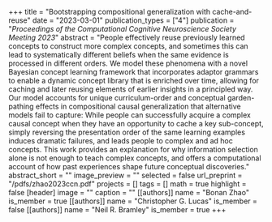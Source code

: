 +++
title = "Bootstrapping compositional generalization with cache-and-reuse"
date = "2023-03-01"
publication_types = ["4"]
publication = "_Proceedings of the Computational Cognitive Neuroscience Society Meeting 2023_"
abstract = "People effectively reuse previously learned concepts to construct more complex concepts, and sometimes this can lead to systematically different beliefs when the same evidence is processed in different orders. We model these phenomena with a novel Bayesian concept learning framework that incorporates adaptor grammars to enable a dynamic concept library that is enriched over time, allowing for caching and later reusing elements of earlier insights in a principled way. Our model accounts for unique curriculum-order and conceptual garden-pathing effects in compositional causal generalization that alternative models fail to capture: While people can successfully acquire a complex causal concept when they have an opportunity to cache a key sub-concept, simply reversing the presentation order of the same learning examples induces dramatic failures, and leads people to complex and ad hoc concepts. This work provides an explanation for why information selection alone is not enough to teach complex concepts, and offers a computational account of how past experiences shape future conceptual discoveries."
abstract_short = ""
image_preview = ""
selected = false
url_preprint = "/pdfs/zhao2023ccn.pdf"
projects = []
tags = []
math = true
highlight = false
[header]
image = ""
caption = ""
[[authors]]
	name = "Bonan Zhao"
	is_member = true
[[authors]]
	name = "Christopher G. Lucas"
	is_member = false
[[authors]]
	name = "Neil R. Bramley"
	is_member = true
+++
